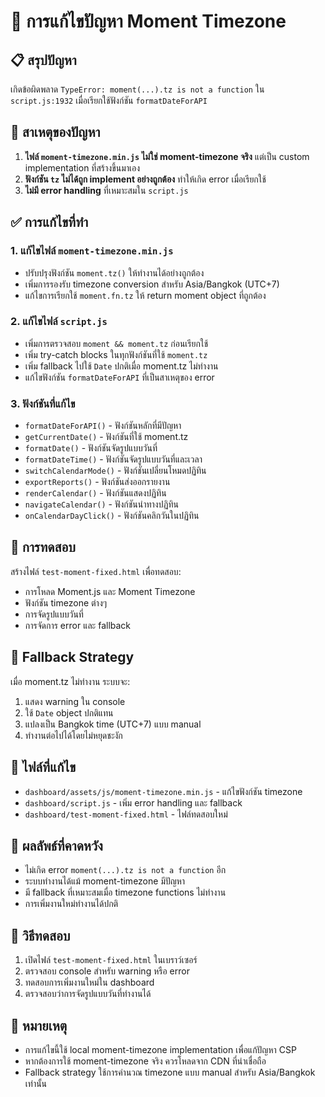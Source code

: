 # 🔧 การแก้ไขปัญหา Moment Timezone

## 📋 สรุปปัญหา
เกิดข้อผิดพลาด `TypeError: moment(...).tz is not a function` ใน `script.js:1932` เมื่อเรียกใช้ฟังก์ชัน `formatDateForAPI`

## 🚨 สาเหตุของปัญหา
1. **ไฟล์ `moment-timezone.min.js` ไม่ใช่ moment-timezone จริง** แต่เป็น custom implementation ที่สร้างขึ้นมาเอง
2. **ฟังก์ชัน `tz` ไม่ได้ถูก implement อย่างถูกต้อง** ทำให้เกิด error เมื่อเรียกใช้
3. **ไม่มี error handling** ที่เหมาะสมใน `script.js`

## ✅ การแก้ไขที่ทำ

### 1. แก้ไขไฟล์ `moment-timezone.min.js`
- ปรับปรุงฟังก์ชัน `moment.tz()` ให้ทำงานได้อย่างถูกต้อง
- เพิ่มการรองรับ timezone conversion สำหรับ Asia/Bangkok (UTC+7)
- แก้ไขการเรียกใช้ `moment.fn.tz` ให้ return moment object ที่ถูกต้อง

### 2. แก้ไขไฟล์ `script.js`
- เพิ่มการตรวจสอบ `moment && moment.tz` ก่อนเรียกใช้
- เพิ่ม try-catch blocks ในทุกฟังก์ชันที่ใช้ `moment.tz`
- เพิ่ม fallback ไปใช้ `Date` ปกติเมื่อ moment.tz ไม่ทำงาน
- แก้ไขฟังก์ชัน `formatDateForAPI` ที่เป็นสาเหตุของ error

### 3. ฟังก์ชันที่แก้ไข
- `formatDateForAPI()` - ฟังก์ชันหลักที่มีปัญหา
- `getCurrentDate()` - ฟังก์ชันที่ใช้ moment.tz
- `formatDate()` - ฟังก์ชันจัดรูปแบบวันที่
- `formatDateTime()` - ฟังก์ชันจัดรูปแบบวันที่และเวลา
- `switchCalendarMode()` - ฟังก์ชันเปลี่ยนโหมดปฏิทิน
- `exportReports()` - ฟังก์ชันส่งออกรายงาน
- `renderCalendar()` - ฟังก์ชันแสดงปฏิทิน
- `navigateCalendar()` - ฟังก์ชันนำทางปฏิทิน
- `onCalendarDayClick()` - ฟังก์ชันคลิกวันในปฏิทิน

## 🧪 การทดสอบ
สร้างไฟล์ `test-moment-fixed.html` เพื่อทดสอบ:
- การโหลด Moment.js และ Moment Timezone
- ฟังก์ชัน timezone ต่างๆ
- การจัดรูปแบบวันที่
- การจัดการ error และ fallback

## 🔄 Fallback Strategy
เมื่อ moment.tz ไม่ทำงาน ระบบจะ:
1. แสดง warning ใน console
2. ใช้ `Date` object ปกติแทน
3. แปลงเป็น Bangkok time (UTC+7) แบบ manual
4. ทำงานต่อไปได้โดยไม่หยุดชะงัก

## 📁 ไฟล์ที่แก้ไข
- `dashboard/assets/js/moment-timezone.min.js` - แก้ไขฟังก์ชัน timezone
- `dashboard/script.js` - เพิ่ม error handling และ fallback
- `dashboard/test-moment-fixed.html` - ไฟล์ทดสอบใหม่

## 🎯 ผลลัพธ์ที่คาดหวัง
- ไม่เกิด error `moment(...).tz is not a function` อีก
- ระบบทำงานได้แม้ moment-timezone มีปัญหา
- มี fallback ที่เหมาะสมเมื่อ timezone functions ไม่ทำงาน
- การเพิ่มงานใหม่ทำงานได้ปกติ

## 🚀 วิธีทดสอบ
1. เปิดไฟล์ `test-moment-fixed.html` ในเบราว์เซอร์
2. ตรวจสอบ console สำหรับ warning หรือ error
3. ทดสอบการเพิ่มงานใหม่ใน dashboard
4. ตรวจสอบว่าการจัดรูปแบบวันที่ทำงานได้

## 📝 หมายเหตุ
- การแก้ไขนี้ใช้ local moment-timezone implementation เพื่อแก้ปัญหา CSP
- หากต้องการใช้ moment-timezone จริง ควรโหลดจาก CDN ที่น่าเชื่อถือ
- Fallback strategy ใช้การคำนวณ timezone แบบ manual สำหรับ Asia/Bangkok เท่านั้น
